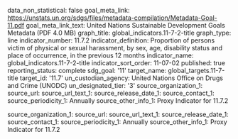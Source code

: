 data_non_statistical: false
goal_meta_link: https://unstats.un.org/sdgs/files/metadata-compilation/Metadata-Goal-11.pdf
goal_meta_link_text: United Nations Sustainable Development Goals Metadata (PDF 4.0
  MB)
graph_title: global_indicators.11-7-2-title
graph_type: line
indicator_number: 11.7.2
indicator_definition: Proportion of persons victim of physical or sexual harassment,
  by sex, age, disability status and place of occurrence, in the previous 12 months
indicator_name: global_indicators.11-7-2-title
indicator_sort_order: 11-07-02
published: true
reporting_status: complete
sdg_goal: '11'
target_name: global_targets.11-7-title
target_id: '11.7'
un_custodian_agency: United Nations Office on Drugs and Crime (UNODC)
un_designated_tier: '3'
source_organization_1: 
source_url: 
source_url_text_1: 
source_release_date_1: 
source_contact_1: 
source_periodicity_1: Annually
source_other_info_1: Proxy Indicator for 11.7.2

source_organization_1: 
source_url: 
source_url_text_1: 
source_release_date_1: 
source_contact_1: 
source_periodicity_1: Annually
source_other_info_1: Proxy Indicator for 11.7.2
